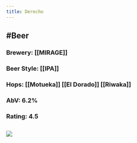 ```yaml
---
title: Derecho
---
```


## #Beer
### Brewery: [[MIRAGE]]

### Beer Style: [[IPA]]

### Hops: [[Motueka]] [[El Dorado]] [[Riwaka]]

### AbV: 6.2%

### Rating: 4.5

## ![](https://firebasestorage.googleapis.com/v0/b/firescript-577a2.appspot.com/o/imgs%2Fapp%2FVariably_Distressed%2FhDswfJiAQ6.jpeg?alt=media&token=7d423550-4bfa-45ea-a101-b5b8101030e6)

